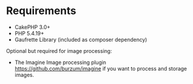 Requirements
============

 * CakePHP 3.0+
 * PHP 5.4.19+
 * Gaufrette Library (included as composer dependency)

Optional but required for image processing:

 * The Imagine Image processing plugin https://github.com/burzum/imagine if you want to process and storage images.
